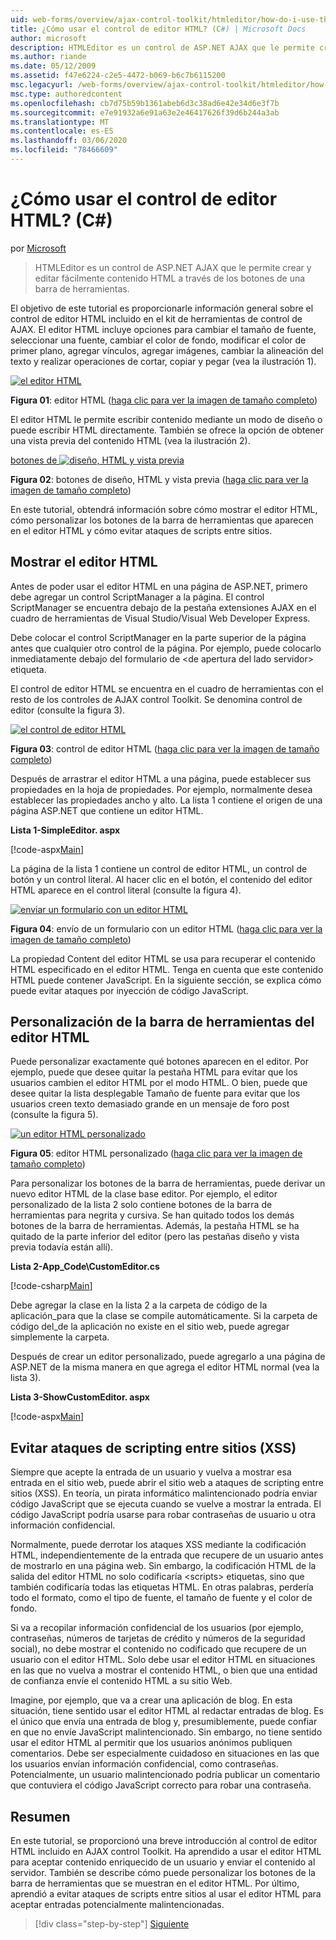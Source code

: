 ```yaml
---
uid: web-forms/overview/ajax-control-toolkit/htmleditor/how-do-i-use-the-html-editor-control-cs
title: ¿Cómo usar el control de editor HTML? (C#) | Microsoft Docs
author: microsoft
description: HTMLEditor es un control de ASP.NET AJAX que le permite crear y editar fácilmente contenido HTML a través de los botones de una barra de herramientas.
ms.author: riande
ms.date: 05/12/2009
ms.assetid: f47e6224-c2e5-4472-b069-b6c7b6115200
msc.legacyurl: /web-forms/overview/ajax-control-toolkit/htmleditor/how-do-i-use-the-html-editor-control-cs
msc.type: authoredcontent
ms.openlocfilehash: cb7d75b59b1361abeb6d3c38ad6e42e34d6e3f7b
ms.sourcegitcommit: e7e91932a6e91a63e2e46417626f39d6b244a3ab
ms.translationtype: MT
ms.contentlocale: es-ES
ms.lasthandoff: 03/06/2020
ms.locfileid: "78466609"
---
```

# <a name="how-do-i-use-the-html-editor-control-c"></a>¿Cómo usar el control de editor HTML? (C#)

por [Microsoft](https://github.com/microsoft)

> HTMLEditor es un control de ASP.NET AJAX que le permite crear y editar fácilmente contenido HTML a través de los botones de una barra de herramientas.

El objetivo de este tutorial es proporcionarle información general sobre el control de editor HTML incluido en el kit de herramientas de control de AJAX. El editor HTML incluye opciones para cambiar el tamaño de fuente, seleccionar una fuente, cambiar el color de fondo, modificar el color de primer plano, agregar vínculos, agregar imágenes, cambiar la alineación del texto y realizar operaciones de cortar, copiar y pegar (vea la ilustración 1).

[![el editor HTML](how-do-i-use-the-html-editor-control-cs/_static/image1.jpg)](how-do-i-use-the-html-editor-control-cs/_static/image1.png)

**Figura 01**: editor HTML ([haga clic para ver la imagen de tamaño completo](how-do-i-use-the-html-editor-control-cs/_static/image2.png))

El editor HTML le permite escribir contenido mediante un modo de diseño o puede escribir HTML directamente. También se ofrece la opción de obtener una vista previa del contenido HTML (vea la ilustración 2).

[botones de ![diseño, HTML y vista previa](how-do-i-use-the-html-editor-control-cs/_static/image2.jpg)](how-do-i-use-the-html-editor-control-cs/_static/image3.png)

**Figura 02**: botones de diseño, HTML y vista previa ([haga clic para ver la imagen de tamaño completo](how-do-i-use-the-html-editor-control-cs/_static/image4.png))

En este tutorial, obtendrá información sobre cómo mostrar el editor HTML, cómo personalizar los botones de la barra de herramientas que aparecen en el editor HTML y cómo evitar ataques de scripts entre sitios.

## <a name="displaying-the-html-editor"></a>Mostrar el editor HTML

Antes de poder usar el editor HTML en una página de ASP.NET, primero debe agregar un control ScriptManager a la página. El control ScriptManager se encuentra debajo de la pestaña extensiones AJAX en el cuadro de herramientas de Visual Studio/Visual Web Developer Express.

Debe colocar el control ScriptManager en la parte superior de la página antes que cualquier otro control de la página. Por ejemplo, puede colocarlo inmediatamente debajo del formulario de &lt;de apertura del lado servidor&gt; etiqueta.

El control de editor HTML se encuentra en el cuadro de herramientas con el resto de los controles de AJAX control Toolkit. Se denomina control de editor (consulte la figura 3).

[![el control de editor HTML](how-do-i-use-the-html-editor-control-cs/_static/image3.jpg)](how-do-i-use-the-html-editor-control-cs/_static/image5.png)

**Figura 03**: control de editor HTML ([haga clic para ver la imagen de tamaño completo](how-do-i-use-the-html-editor-control-cs/_static/image6.png))

Después de arrastrar el editor HTML a una página, puede establecer sus propiedades en la hoja de propiedades. Por ejemplo, normalmente desea establecer las propiedades ancho y alto. La lista 1 contiene el origen de una página ASP.NET que contiene un editor HTML.

**Lista 1-SimpleEditor. aspx**

[!code-aspx[Main](how-do-i-use-the-html-editor-control-cs/samples/sample1.aspx)]

La página de la lista 1 contiene un control de editor HTML, un control de botón y un control literal. Al hacer clic en el botón, el contenido del editor HTML aparece en el control literal (consulte la figura 4).

[![enviar un formulario con un editor HTML](how-do-i-use-the-html-editor-control-cs/_static/image4.jpg)](how-do-i-use-the-html-editor-control-cs/_static/image7.png)

**Figura 04**: envío de un formulario con un editor HTML ([haga clic para ver la imagen de tamaño completo](how-do-i-use-the-html-editor-control-cs/_static/image8.png))

La propiedad Content del editor HTML se usa para recuperar el contenido HTML especificado en el editor HTML. Tenga en cuenta que este contenido HTML puede contener JavaScript. En la siguiente sección, se explica cómo puede evitar ataques por inyección de código JavaScript.

## <a name="customizing-the-html-editor-toolbar"></a>Personalización de la barra de herramientas del editor HTML

Puede personalizar exactamente qué botones aparecen en el editor. Por ejemplo, puede que desee quitar la pestaña HTML para evitar que los usuarios cambien el editor HTML por el modo HTML. O bien, puede que desee quitar la lista desplegable Tamaño de fuente para evitar que los usuarios creen texto demasiado grande en un mensaje de foro post (consulte la figura 5).

[![un editor HTML personalizado](how-do-i-use-the-html-editor-control-cs/_static/image5.jpg)](how-do-i-use-the-html-editor-control-cs/_static/image9.png)

**Figura 05**: editor HTML personalizado ([haga clic para ver la imagen de tamaño completo](how-do-i-use-the-html-editor-control-cs/_static/image10.png))

Para personalizar los botones de la barra de herramientas, puede derivar un nuevo editor HTML de la clase base editor. Por ejemplo, el editor personalizado de la lista 2 solo contiene botones de la barra de herramientas para negrita y cursiva. Se han quitado todos los demás botones de la barra de herramientas. Además, la pestaña HTML se ha quitado de la parte inferior del editor (pero las pestañas diseño y vista previa todavía están allí).

**Lista 2-App\_Code\CustomEditor.cs**

[!code-csharp[Main](how-do-i-use-the-html-editor-control-cs/samples/sample2.cs)]

Debe agregar la clase en la lista 2 a la carpeta de código de la aplicación\_para que la clase se compile automáticamente. Si la carpeta de código del\_de la aplicación no existe en el sitio web, puede agregar simplemente la carpeta.

Después de crear un editor personalizado, puede agregarlo a una página de ASP.NET de la misma manera en que agrega el editor HTML normal (vea la lista 3).

**Lista 3-ShowCustomEditor. aspx**

[!code-aspx[Main](how-do-i-use-the-html-editor-control-cs/samples/sample3.aspx)]

## <a name="avoiding-cross-site-scripting-xss-attacks"></a>Evitar ataques de scripting entre sitios (XSS)

Siempre que acepte la entrada de un usuario y vuelva a mostrar esa entrada en el sitio web, puede abrir el sitio web a ataques de scripting entre sitios (XSS). En teoría, un pirata informático malintencionado podría enviar código JavaScript que se ejecuta cuando se vuelve a mostrar la entrada. El código JavaScript podría usarse para robar contraseñas de usuario u otra información confidencial.

Normalmente, puede derrotar los ataques XSS mediante la codificación HTML, independientemente de la entrada que recupere de un usuario antes de mostrarlo en una página web. Sin embargo, la codificación HTML de la salida del editor HTML no solo codificaría &lt;scripts&gt; etiquetas, sino que también codificaría todas las etiquetas HTML. En otras palabras, perdería todo el formato, como el tipo de fuente, el tamaño de fuente y el color de fondo.

Si va a recopilar información confidencial de los usuarios (por ejemplo, contraseñas, números de tarjetas de crédito y números de la seguridad social), no debe mostrar el contenido no codificado que recupere de un usuario con el editor HTML. Solo debe usar el editor HTML en situaciones en las que no vuelva a mostrar el contenido HTML, o bien que una entidad de confianza envíe el contenido HTML a su sitio Web.

Imagine, por ejemplo, que va a crear una aplicación de blog. En esta situación, tiene sentido usar el editor HTML al redactar entradas de blog. Es el único que envía una entrada de blog y, presumiblemente, puede confiar en que no envíe JavaScript malintencionado. Sin embargo, no tiene sentido usar el editor HTML al permitir que los usuarios anónimos publiquen comentarios. Debe ser especialmente cuidadoso en situaciones en las que los usuarios envían información confidencial, como contraseñas. Potencialmente, un usuario malintencionado podría publicar un comentario que contuviera el código JavaScript correcto para robar una contraseña.

## <a name="summary"></a>Resumen

En este tutorial, se proporcionó una breve introducción al control de editor HTML incluido en AJAX control Toolkit. Ha aprendido a usar el editor HTML para aceptar contenido enriquecido de un usuario y enviar el contenido al servidor. También se describe cómo puede personalizar los botones de la barra de herramientas que se muestran en el editor HTML. Por último, aprendió a evitar ataques de scripts entre sitios al usar el editor HTML para aceptar entradas potencialmente malintencionadas.

> [!div class="step-by-step"]
> [Siguiente](how-do-i-use-the-html-editor-control-vb.md)
